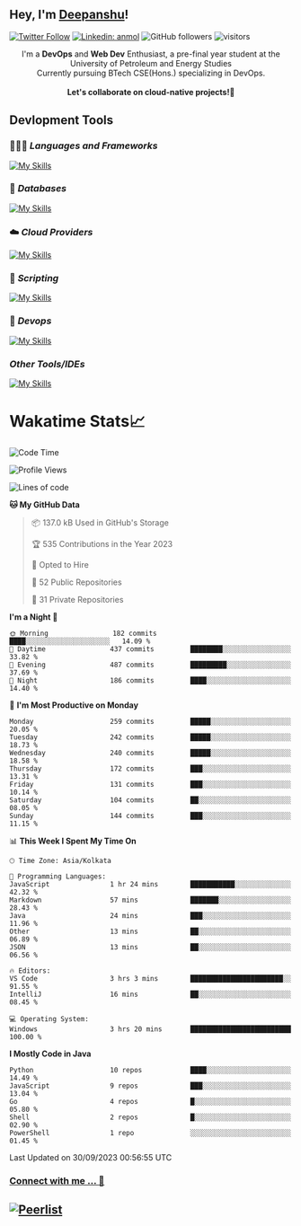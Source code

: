 ## Hey, I'm [Deepanshu](https://bio.link/deepanshgk)!

[![Twitter Follow](https://img.shields.io/twitter/follow/deepanshuurawat?label=Follow)](https://twitter.com/intent/follow?screen_name=deepanshuurawat)
[![Linkedin: anmol](https://img.shields.io/badge/-deepanshu-blue?style=flat-square&logo=Linkedin&logoColor=white&link=https://www.linkedin.com/in/deepanshu-rawat6/)](https://www.linkedin.com/in/deepanshu-rawat6/)
![GitHub followers](https://img.shields.io/github/followers/deepanshu-rawat6?label=Follow&style=social)
![visitors](https://visitor-badge.laobi.icu/badge?page_id=deepanshu-rawat6.deepanshu-rawat6)


<div align="center">
I'm a <b>DevOps</b> and <b>Web Dev</b> Enthusiast, a pre-final year student at the University of Petroleum and Energy Studies <br> Currently pursuing BTech CSE(Hons.) specializing in DevOps.
</div>

<br>

<div align="center">
 <b>Let's collaborate on cloud-native projects!🚀</b>
</div>

## **Devlopment Tools**

### 🧑🏻‍💻 *Languages and Frameworks*
[![My Skills](https://skillicons.dev/icons?i=go,java,py,flask,js,nodejs,express,html,css&theme=dark)](https://skillicons.dev)

### 🛅 *Databases*
[![My Skills](https://skillicons.dev/icons?i=mysql,mongodb,postgres&theme=dark)](https://skillicons.dev)

### ☁️ *Cloud Providers*
[![My Skills](https://skillicons.dev/icons?i=aws,gcp,netlify&theme=dark)](https://skillicons.dev)

### 📜 *Scripting*
[![My Skills](https://skillicons.dev/icons?i=bash&theme=dark)](https://skillicons.dev)

### 👀 *Devops*
[![My Skills](https://skillicons.dev/icons?i=docker,kubernetes,githubactions,jenkins,grafana,prometheus&theme=dark)](https://skillicons.dev)

### *Other Tools/IDEs*
[![My Skills](https://skillicons.dev/icons?i=git,github,vscode,idea,maven&theme=dark)](https://skillicons.dev)

# Wakatime Stats📈

<!--START_SECTION:waka-->
![Code Time](http://img.shields.io/badge/Code%20Time-39%20hrs%2018%20mins-blue)

![Profile Views](http://img.shields.io/badge/Profile%20Views-11-blue)

![Lines of code](https://img.shields.io/badge/From%20Hello%20World%20I%27ve%20Written-1.2%20million%20lines%20of%20code-blue)

**🐱 My GitHub Data** 

> 📦 137.0 kB Used in GitHub's Storage 
 > 
> 🏆 535 Contributions in the Year 2023
 > 
> 💼 Opted to Hire
 > 
> 📜 52 Public Repositories 
 > 
> 🔑 31 Private Repositories 
 > 
**I'm a Night 🦉** 

```text
🌞 Morning                182 commits         ████░░░░░░░░░░░░░░░░░░░░░   14.09 % 
🌆 Daytime                437 commits         ████████░░░░░░░░░░░░░░░░░   33.82 % 
🌃 Evening                487 commits         █████████░░░░░░░░░░░░░░░░   37.69 % 
🌙 Night                  186 commits         ████░░░░░░░░░░░░░░░░░░░░░   14.40 % 
```
📅 **I'm Most Productive on Monday** 

```text
Monday                   259 commits         █████░░░░░░░░░░░░░░░░░░░░   20.05 % 
Tuesday                  242 commits         █████░░░░░░░░░░░░░░░░░░░░   18.73 % 
Wednesday                240 commits         █████░░░░░░░░░░░░░░░░░░░░   18.58 % 
Thursday                 172 commits         ███░░░░░░░░░░░░░░░░░░░░░░   13.31 % 
Friday                   131 commits         ███░░░░░░░░░░░░░░░░░░░░░░   10.14 % 
Saturday                 104 commits         ██░░░░░░░░░░░░░░░░░░░░░░░   08.05 % 
Sunday                   144 commits         ███░░░░░░░░░░░░░░░░░░░░░░   11.15 % 
```


📊 **This Week I Spent My Time On** 

```text
🕑︎ Time Zone: Asia/Kolkata

💬 Programming Languages: 
JavaScript               1 hr 24 mins        ███████████░░░░░░░░░░░░░░   42.32 % 
Markdown                 57 mins             ███████░░░░░░░░░░░░░░░░░░   28.43 % 
Java                     24 mins             ███░░░░░░░░░░░░░░░░░░░░░░   11.96 % 
Other                    13 mins             ██░░░░░░░░░░░░░░░░░░░░░░░   06.89 % 
JSON                     13 mins             ██░░░░░░░░░░░░░░░░░░░░░░░   06.56 % 

🔥 Editors: 
VS Code                  3 hrs 3 mins        ███████████████████████░░   91.55 % 
IntelliJ                 16 mins             ██░░░░░░░░░░░░░░░░░░░░░░░   08.45 % 

💻 Operating System: 
Windows                  3 hrs 20 mins       █████████████████████████   100.00 % 
```

**I Mostly Code in Java** 

```text
Python                   10 repos            ████░░░░░░░░░░░░░░░░░░░░░   14.49 % 
JavaScript               9 repos             ███░░░░░░░░░░░░░░░░░░░░░░   13.04 % 
Go                       4 repos             █░░░░░░░░░░░░░░░░░░░░░░░░   05.80 % 
Shell                    2 repos             █░░░░░░░░░░░░░░░░░░░░░░░░   02.90 % 
PowerShell               1 repo              ░░░░░░░░░░░░░░░░░░░░░░░░░   01.45 % 
```




 Last Updated on 30/09/2023 00:56:55 UTC
<!--END_SECTION:waka-->



### [Connect with me ... 💬](https://bio.link/deepanshgk) 
[![Peerlist](https://github-readme-badge.peerlist.io/api/deepanshurawat6?style=social)](https://peerlist.io/deepanshurawat6) 
---

<!--- 
![Snake animation](https://github.com/deepanshu-rawat6/deepanshu-rawat6/blob/output/github-contribution-grid-snake.svg)
---
--->

<!--- 
[![@deepanshurawat6's Holopin board](https://holopin.io/api/user/board?user=deepanshurawat6)](https://holopin.io/@deepanshurawat6)
---
--->
